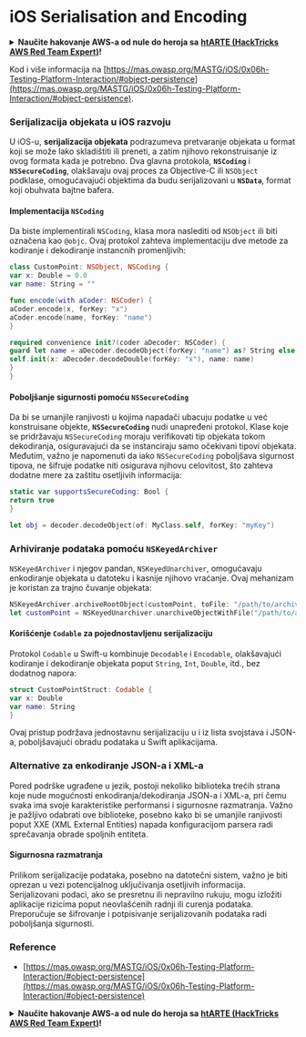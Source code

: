 # iOS Serialisation and Encoding

<details>

<summary><strong>Naučite hakovanje AWS-a od nule do heroja sa</strong> <a href="https://training.hacktricks.xyz/courses/arte"><strong>htARTE (HackTricks AWS Red Team Expert)</strong></a><strong>!</strong></summary>

Drugi načini podrške HackTricks-u:

* Ako želite da vidite **vašu kompaniju reklamiranu na HackTricks-u** ili **preuzmete HackTricks u PDF formatu** proverite [**SUBSCRIPTION PLANS**](https://github.com/sponsors/carlospolop)!
* Nabavite [**zvanični PEASS & HackTricks swag**](https://peass.creator-spring.com)
* Otkrijte [**The PEASS Family**](https://opensea.io/collection/the-peass-family), našu kolekciju ekskluzivnih [**NFT-ova**](https://opensea.io/collection/the-peass-family)
* **Pridružite se** 💬 [**Discord grupi**](https://discord.gg/hRep4RUj7f) ili [**telegram grupi**](https://t.me/peass) ili nas **pratite** na **Twitter-u** 🐦 [**@carlospolopm**](https://twitter.com/hacktricks\_live)**.**
* **Podelite svoje hakovanje trikove slanjem PR-ova na** [**HackTricks**](https://github.com/carlospolop/hacktricks) i [**HackTricks Cloud**](https://github.com/carlospolop/hacktricks-cloud) github repozitorijume.

</details>

Kod i više informacija na [https://mas.owasp.org/MASTG/iOS/0x06h-Testing-Platform-Interaction/#object-persistence](https://mas.owasp.org/MASTG/iOS/0x06h-Testing-Platform-Interaction/#object-persistence).

### Serijalizacija objekata u iOS razvoju

U iOS-u, **serijalizacija objekata** podrazumeva pretvaranje objekata u format koji se može lako skladištiti ili preneti, a zatim njihovo rekonstruisanje iz ovog formata kada je potrebno. Dva glavna protokola, **`NSCoding`** i **`NSSecureCoding`**, olakšavaju ovaj proces za Objective-C ili `NSObject` podklase, omogućavajući objektima da budu serijalizovani u **`NSData`**, format koji obuhvata bajtne bafera.

#### Implementacija **`NSCoding`**

Da biste implementirali `NSCoding`, klasa mora naslediti od `NSObject` ili biti označena kao `@objc`. Ovaj protokol zahteva implementaciju dve metode za kodiranje i dekodiranje instancnih promenljivih:

```swift
class CustomPoint: NSObject, NSCoding {
var x: Double = 0.0
var name: String = ""

func encode(with aCoder: NSCoder) {
aCoder.encode(x, forKey: "x")
aCoder.encode(name, forKey: "name")
}

required convenience init?(coder aDecoder: NSCoder) {
guard let name = aDecoder.decodeObject(forKey: "name") as? String else { return nil }
self.init(x: aDecoder.decodeDouble(forKey: "x"), name: name)
}
}
```

#### **Poboljšanje sigurnosti pomoću `NSSecureCoding`**

Da bi se umanjile ranjivosti u kojima napadači ubacuju podatke u već konstruisane objekte, **`NSSecureCoding`** nudi unapređeni protokol. Klase koje se pridržavaju `NSSecureCoding` moraju verifikovati tip objekata tokom dekodiranja, osiguravajući da se instanciraju samo očekivani tipovi objekata. Međutim, važno je napomenuti da iako `NSSecureCoding` poboljšava sigurnost tipova, ne šifruje podatke niti osigurava njihovu celovitost, što zahteva dodatne mere za zaštitu osetljivih informacija:

```swift
static var supportsSecureCoding: Bool {
return true
}

let obj = decoder.decodeObject(of: MyClass.self, forKey: "myKey")
```

### Arhiviranje podataka pomoću `NSKeyedArchiver`

`NSKeyedArchiver` i njegov pandan, `NSKeyedUnarchiver`, omogućavaju enkodiranje objekata u datoteku i kasnije njihovo vraćanje. Ovaj mehanizam je koristan za trajno čuvanje objekata:

```swift
NSKeyedArchiver.archiveRootObject(customPoint, toFile: "/path/to/archive")
let customPoint = NSKeyedUnarchiver.unarchiveObjectWithFile("/path/to/archive") as? CustomPoint
```

#### Korišćenje `Codable` za pojednostavljenu serijalizaciju

Protokol `Codable` u Swift-u kombinuje `Decodable` i `Encodable`, olakšavajući kodiranje i dekodiranje objekata poput `String`, `Int`, `Double`, itd., bez dodatnog napora:

```swift
struct CustomPointStruct: Codable {
var x: Double
var name: String
}
```

Ovaj pristup podržava jednostavnu serijalizaciju u i iz lista svojstava i JSON-a, poboljšavajući obradu podataka u Swift aplikacijama.

### Alternative za enkodiranje JSON-a i XML-a

Pored podrške ugrađene u jezik, postoji nekoliko biblioteka trećih strana koje nude mogućnosti enkodiranja/dekodiranja JSON-a i XML-a, pri čemu svaka ima svoje karakteristike performansi i sigurnosne razmatranja. Važno je pažljivo odabrati ove biblioteke, posebno kako bi se umanjile ranjivosti poput XXE (XML External Entities) napada konfiguracijom parsera radi sprečavanja obrade spoljnih entiteta.

#### Sigurnosna razmatranja

Prilikom serijalizacije podataka, posebno na datotečni sistem, važno je biti oprezan u vezi potencijalnog uključivanja osetljivih informacija. Serijalizovani podaci, ako se presretnu ili nepravilno rukuju, mogu izložiti aplikacije rizicima poput neovlašćenih radnji ili curenja podataka. Preporučuje se šifrovanje i potpisivanje serijalizovanih podataka radi poboljšanja sigurnosti.

### Reference

* [https://mas.owasp.org/MASTG/iOS/0x06h-Testing-Platform-Interaction/#object-persistence](https://mas.owasp.org/MASTG/iOS/0x06h-Testing-Platform-Interaction/#object-persistence)

<details>

<summary><strong>Naučite hakovanje AWS-a od nule do heroja sa</strong> <a href="https://training.hacktricks.xyz/courses/arte"><strong>htARTE (HackTricks AWS Red Team Expert)</strong></a><strong>!</strong></summary>

Drugi načini podrške HackTricks-u:

* Ako želite videti **oglašavanje vaše kompanije u HackTricks-u** ili **preuzeti HackTricks u PDF formatu**, proverite [**PLANOVE ZA PRETPLATU**](https://github.com/sponsors/carlospolop)!
* Nabavite [**zvanični PEASS & HackTricks swag**](https://peass.creator-spring.com)
* Otkrijte [**The PEASS Family**](https://opensea.io/collection/the-peass-family), našu kolekciju ekskluzivnih [**NFT-ova**](https://opensea.io/collection/the-peass-family)
* **Pridružite se** 💬 [**Discord grupi**](https://discord.gg/hRep4RUj7f) ili [**telegram grupi**](https://t.me/peass) ili nas **pratite** na **Twitter-u** 🐦 [**@carlospolopm**](https://twitter.com/hacktricks\_live)**.**
* **Podelite svoje hakovanje trikove slanjem PR-ova na** [**HackTricks**](https://github.com/carlospolop/hacktricks) i [**HackTricks Cloud**](https://github.com/carlospolop/hacktricks-cloud) github repozitorijume.

</details>
